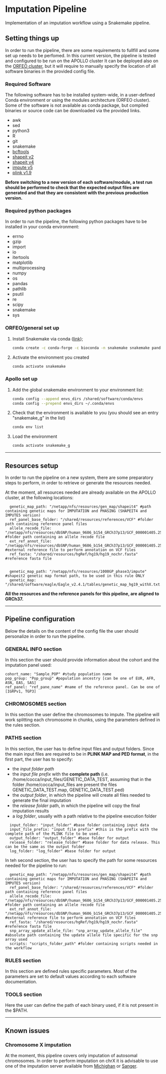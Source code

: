 # Imputation Pipeline

Implementation of an imputation workflow using a Snakemake pipeline.

## Setting things up

In order to run the pipeline, there are some requirements to fullfill and some set up needs to be perfomed.
In this current version, the pipeline is tested and configured to be run on the APOLLO cluster
It can be deployed also on the [ORFEO cluster](https://orfeo-documentation.readthedocs.io/en/latest/), but it will require to manually specify the location of all software binaries in the provided config file.

### Required Software

The following software has to be installed system-wide, in a user-defined Conda environment or using the modules architecture (ORFEO cluster).
Some of the software is not available as conda package, but compiled binaries or source code can be downloaded via the provided links.

+ awk
+ sed
+ python3
+ R
+ git
+ snakemake
+ [bcftools](http://www.htslib.org/doc/)
+ [shapeit v2](https://mathgen.stats.ox.ac.uk/genetics_software/shapeit/shapeit.html#download)
+ [shapeit v4](https://odelaneau.github.io/shapeit4/#documentation)
+ [impute v5](https://jmarchini.org/software/#impute-5)
+ [plink v1.9](https://www.cog-genomics.org/plink/1.9/)

**Before switching to a new version of each software/module, a test run should be performed to check that the expected output files are generated and that they are consistent with the previous production version.**

### Required python packages

In order to run the pipeline, the following python packages have to be installed in your conda environment:

+ errno
+ gzip 
+ import
+ io
+ itertools
+ matplotlib
+ multiprocessing
+ numpy
+ os
+ pandas
+ pathlib
+ psutil
+ re
+ scipy
+ snakemake
+ sys

### ORFEO/general set up
1. Install Snakemake via conda ([link](https://snakemake.readthedocs.io/en/stable/getting\_started/installation.html));
    ```bash
    conda create -c conda-forge -c bioconda -n snakemake snakemake pandas
    ```
2. Activate the environment you created
    ```bash
    conda activate snakemake
    ```

### Apollo set up

1. Add the global snakemake environment to your environment list:
    ```bash
    conda config --append envs_dirs /shared/software/conda/envs
    conda config --prepend envs_dirs ~/.conda/envs
    ```

2. Check that the environment is available to you (you should see an entry "snakemake_g" in the list)
    ```bash
    conda env list
    ```
3. Load the environment
    ```bash
    conda activate snakemake_g
    ```
---


## Resources setup

In order to run the pipeline on a new system, there are some preparatory steps to perform, in order to retrieve or generate the resources needed.

At the moment, all resources needed are already available on the APOLLO cluster, at the following locations:

```
  genetic_map_path: "/netapp/nfs/resources/gen_map/shapeit4" #path containing genetic maps for IMPUTATION and PHASING (SHAPEIT4 and IMPUTE5 version)
  ref_panel_base_folder: "/shared/resources/references/VCF" #folder path containing reference panel files
  allele_recode_file: "/netapp/nfs/resources/dbSNP/human_9606_b154_GRCh37p13/GCF_000001405.25.SNPS.dbSNP154.tab" #folder path containing an allele recode file
  ext_ref_annot_file: "/netapp/nfs/resources/dbSNP/human_9606_b154_GRCh37p13/GCF_000001405.25.vcf.gz" #external reference file to perform annotation on VCF files
  ref_fasta: "/shared/resources/hgRef/hg19/hg19_nochr.fasta" #reference fasta file


  genetic_map_path: "/netapp/nfs/resources/1000GP_phase3/impute" #shapeit2 genetic map format path, to be used in this rule ONLY
  genetic_map: "/shared/software/eagle/Eagle_v2.4.1/tables/genetic_map_hg19_withX.txt.gz"
```

**All the resources and the reference panels for this pipeline, are aligned to GRCh37.**

---

## Pipeline configuration

Below the details on the content of the config file the user should personalize in order to run the pipeline.

### GENERAL INFO section

In this section the user should provide information about the cohort and the imputation panel used:

```
cohort_name: "Sample_POP" #study population name
pop_group: "Pop_group" #population ancestry [can be one of EUR, AFR, ASN, EAS, SAS]
ref_panel: "ref_pane_name" #name of the reference panel. Can be one of [IGRPv1, TGP3]

```

### CHROMOSOMES section

In this section the user define the chromosomes to impute. The pipeline will work splitting each chromosome in chunks, using the parameters defined in the rules section.

### PATHS section

In this section, the user has to define input files and output folders. 
Since the main input files are required to be in **PLINK MAP and PED format**, in the first part, the user has to specify:

+ the *input folder path*
+ the *input file prefix* with the **complete path** (i.e. /home/cocca/input_files/GENETIC_DATA_TEST, assuming that in the folder /home/cocca/input_files are present the files GENETIC_DATA_TEST.map, GENETIC_DATA_TEST.ped)
+ the *output folder*, in which the pipeline will create all files needed to generate the final imputation
+ the *release folder* path, in which the pipeline will copy the final imputation results
+ a *log folder*, usually with a path relative to the pipeline execution folder

```
  input_folder: "input_folder" #base folder containing input data
  input_file_prefix: "input file prefix" #this is the prefix with the complete path of the PLINK file to be used.
  output_folder: "output_folder" #base folder for output
  release_folder: "release_folder" #base folder for data release. This can be the same as the output folder
  log_folder: "log_folder" #base folder for output
```

In teh second section, the user has to specify the path for some resources needed for the pipeline to run:

```
  genetic_map_path: "/netapp/nfs/resources/gen_map/shapeit4" #path containing genetic maps for IMPUTATION and PHASING (SHAPEIT4 and IMPUTE5 version)
  ref_panel_base_folder: "/shared/resources/references/VCF" #folder path containing reference panel files
  allele_recode_file: "/netapp/nfs/resources/dbSNP/human_9606_b154_GRCh37p13/GCF_000001405.25.SNPS.dbSNP154.tab" #folder path containing an allele recode file
  ext_ref_annot_file: "/netapp/nfs/resources/dbSNP/human_9606_b154_GRCh37p13/GCF_000001405.25.vcf.gz" #external reference file to perform annotation on VCF files
  ref_fasta: "/shared/resources/hgRef/hg19/hg19_nochr.fasta" #reference fasta file
  snp_array_update_allele_file: "snp_array_update_allele_file" #absolute path containing the update allele file specific for the snp array used
  scripts: "scripts_folder_path" #folder containing scripts needed in the workflow
```

### RULES section

In this section are defined rules specific parameters. Most of the parameters are set to default values according to each software documentation.



### TOOLS section

Here the user can define the path of each binary used, if it is not present in the $PATH.

---
## Known issues

### Chromosome X imputation

At the moment, this pipeline covers only imputation of autosomal chromosomes. In order to perform imputation on chrX it is advisable to use one of the imputation server available from [Michighan](https://imputationserver.sph.umich.edu/index.html#!) or [Sanger](https://imputation.sanger.ac.uk/). 